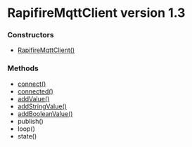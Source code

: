 # RapifireMqttClient version 1.3

### Constructors

* [RapifireMqttClient()](constructors.md)

### Methods

* [connect()](connect.md)
* [connected()](connected.md)
* [addValue()](add-value.md)
* [addStringValue()](add-string-value.md)
* [addBooleanValue()](add-boolean-value.md)
* publish()
* loop()
* state()
